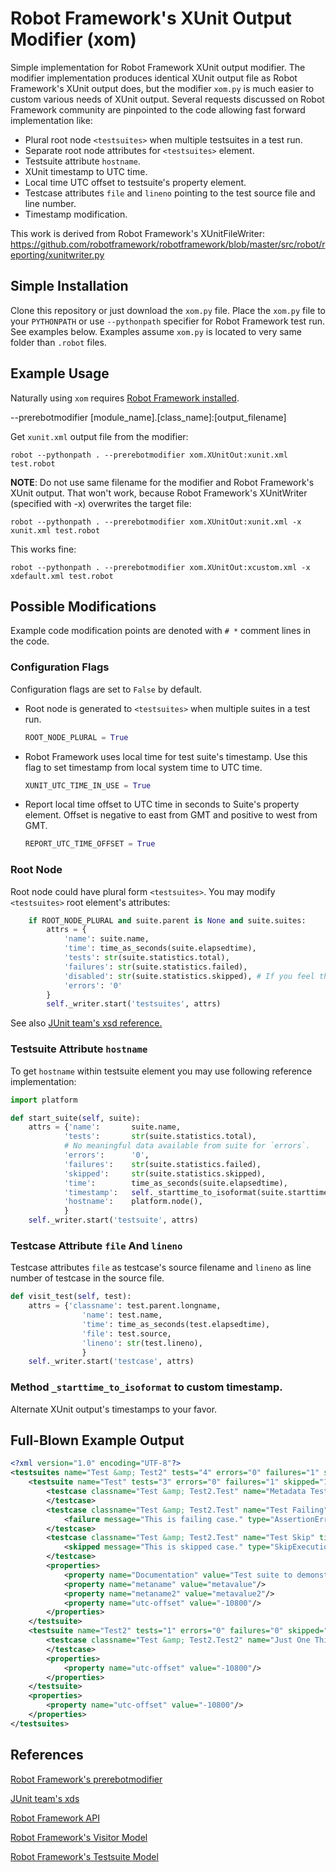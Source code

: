 # Robot Framework's XUnit Output Modifier (xom)
Simple implementation for Robot Framework XUnit output modifier. The modifier implementation produces identical XUnit output file as Robot Framework's XUnit output does, but the modifier `xom.py` is much easier to custom various needs of XUnit output. Several requests discussed on Robot Framework community are pinpointed to the code allowing fast forward implementation like:

- Plural root node `<testsuites>` when multiple testsuites in a test run.
- Separate root node attributes for `<testsuites>` element.
- Testsuite attribute `hostname`.
- XUnit timestamp to UTC time.
- Local time UTC offset to testsuite's property element.
- Testcase attributes `file` and `lineno` pointing to the test source file and line number.
- Timestamp modification.

This work is derived from Robot Framework's XUnitFileWriter:
https://github.com/robotframework/robotframework/blob/master/src/robot/reporting/xunitwriter.py

## Simple Installation
Clone this repository or just download the `xom.py` file.
Place the `xom.py` file to your `PYTHONPATH` or use `--pythonpath` specifier for Robot Framework test run. See examples below. Examples assume `xom.py` is located to very same folder than `.robot` files.

## Example Usage
Naturally using `xom` requires [Robot Framework installed](https://github.com/robotframework/robotframework#installation). 

--prerebotmodifier [module_name].[class_name]:[output_filename]

Get `xunit.xml` output file from the modifier:
```shell session
robot --pythonpath . --prerebotmodifier xom.XUnitOut:xunit.xml test.robot
```

**NOTE**: Do not use same filename for the modifier and Robot Framework's XUnit output. That won't work, because Robot Framework's XUnitWriter (specified with -x) overwrites the target file:
```shell session
robot --pythonpath . --prerebotmodifier xom.XUnitOut:xunit.xml -x xunit.xml test.robot
```
This works fine:
```shell session
robot --pythonpath . --prerebotmodifier xom.XUnitOut:xcustom.xml -x xdefault.xml test.robot
```

## Possible Modifications
Example code modification points are denoted with `# *` comment lines in the code.

### Configuration Flags
Configuration flags are set to `False` by default.

- Root node is generated to `<testsuites>` when multiple suites in a test run.
    ```python
    ROOT_NODE_PLURAL = True
    ```
- Robot Framework uses local time for test suite's timestamp. Use this flag to set timestamp from local system time to UTC time.
    ```python
    XUNIT_UTC_TIME_IN_USE = True
    ```
- Report local time offset to UTC time in seconds to Suite's property element. Offset is negative to east from GMT and positive to west from GMT.
    ```python
    REPORT_UTC_TIME_OFFSET = True
    ```

### Root Node
Root node could have plural form `<testsuites>`. You may modify `<testsuites>` root element's attributes:
```python
    if ROOT_NODE_PLURAL and suite.parent is None and suite.suites:
        attrs = {
            'name': suite.name,
            'time': time_as_seconds(suite.elapsedtime),
            'tests': str(suite.statistics.total),
            'failures': str(suite.statistics.failed),
            'disabled': str(suite.statistics.skipped), # If you feel that skipped tests maps to disabled.
            'errors': '0'
        }
        self._writer.start('testsuites', attrs)
```
See also [JUnit team's xsd reference.](https://github.com/junit-team/junit5/blob/main/platform-tests/src/test/resources/jenkins-junit.xsd)

### Testsuite Attribute `hostname`
To get `hostname` within testsuite element you may use following reference implementation:
```python
import platform

def start_suite(self, suite):
    attrs = {'name':       suite.name,
            'tests':       str(suite.statistics.total),
            # No meaningful data available from suite for `errors`.
            'errors':      '0',
            'failures':    str(suite.statistics.failed),
            'skipped':     str(suite.statistics.skipped),
            'time':        time_as_seconds(suite.elapsedtime),
            'timestamp':   self._starttime_to_isoformat(suite.starttime),
            'hostname':    platform.node(),
            }
    self._writer.start('testsuite', attrs)
```

### Testcase Attribute `file` And `lineno`
Testcase attributes `file` as testcase's source filename and `lineno` as line number of testcase in the source file.
```python
def visit_test(self, test):
    attrs = {'classname': test.parent.longname,
                'name': test.name,
                'time': time_as_seconds(test.elapsedtime),
                'file': test.source,
                'lineno': str(test.lineno),
                }
    self._writer.start('testcase', attrs)
```

### Method `_starttime_to_isoformat` to custom timestamp.
Alternate XUnit output's timestamps to your favor.

## Full-Blown Example Output
```xml
<?xml version="1.0" encoding="UTF-8"?>
<testsuites name="Test &amp; Test2" tests="4" errors="0" failures="1" skipped="1" time="0.037" timestamp="2022-06-09T17:57:05000" hostname="osstest-desktop-1">
    <testsuite name="Test" tests="3" errors="0" failures="1" skipped="1" time="0.013" timestamp="2022-06-09T17:57:05000" hostname="osstest-desktop-1">
        <testcase classname="Test &amp; Test2.Test" name="Metadata Test" time="0.003" file="/home/osstest/demo/test.robot" lineno="2">
        </testcase>
        <testcase classname="Test &amp; Test2.Test" name="Test Failing" time="0.004" file="/home/osstest/demo/test.robot" lineno="8">
            <failure message="This is failing case." type="AssertionError"/>
        </testcase>
        <testcase classname="Test &amp; Test2.Test" name="Test Skip" time="0.002" file="/home/osstest/demo/test.robot" lineno="12">
            <skipped message="This is skipped case." type="SkipExecution"/>
        </testcase>
        <properties>
            <property name="Documentation" value="Test suite to demonstrate XUnit modification features."/>
            <property name="metaname" value="metavalue"/>
            <property name="metaname2" value="metavalue2"/>
            <property name="utc-offset" value="-10800"/>
        </properties>
    </testsuite>
    <testsuite name="Test2" tests="1" errors="0" failures="0" skipped="0" time="0.004" timestamp="2022-06-09T17:57:05000" hostname="osstest-desktop-1">
        <testcase classname="Test &amp; Test2.Test2" name="Just One Thing To Test" time="0.002" file="/home/osstest/demo/test2.robot" lineno="2">
        </testcase>
        <properties>
            <property name="utc-offset" value="-10800"/>
        </properties>
    </testsuite>
    <properties>
        <property name="utc-offset" value="-10800"/>
    </properties>
</testsuites>
```

## References
[Robot Framework's prerebotmodifier](https://robotframework.org/robotframework/latest/RobotFrameworkUserGuide.html#toc-entry-498)

[JUnit team's xds](https://github.com/junit-team/junit5/blob/main/platform-tests/src/test/resources/jenkins-junit.xsd)

[Robot Framework API](https://robot-framework.readthedocs.io/en/stable/index.html)

[Robot Framework's Visitor Model](https://robot-framework.readthedocs.io/en/stable/autodoc/robot.model.html?highlight=SuiteVisitor#module-robot.model.visitor)

[Robot Framework's Testsuite Model](https://robot-framework.readthedocs.io/en/stable/autodoc/robot.model.html#module-robot.model.testsuite)
